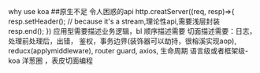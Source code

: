 why use koa
##原生不足
令人困惑的api
http.creatServer((req, resp)=>{
    resp.setHeader(); // because it's a stream,理论性api,需要浅层封装
    resp.end();
})
应用型需要描述业务逻辑，bl
顺序描述需要
切面描述需要：日志，处理前处理后，出错， 鉴权，事务边界(装饰器可以劫持，很榕溪实现aop), reducx(applymiddleware), router guard, axios, 生命周期
语言级或者框架级-koa
洋葱圈 ，表皮切面编程